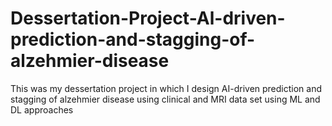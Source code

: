 # Dessertation-Project-Al-driven-prediction-and-stagging-of-alzehmier-disease
This was my dessertation project in which I design AI-driven prediction and stagging of alzehmier disease using clinical and MRI data set using ML and DL approaches
